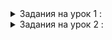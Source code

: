 <details><summary>Задания на урок 1 :</summary>

    1. Удалить все рекламные блоки со страницы (правая часть сайта);

    2. Изменить жанр фильма, поменять "комедия" на "драма";

    3. Изменить задний фон постера с фильмом на изображение "bg.jpg". Оно лежит в папке img.
    Реализовать только при помощи JS;

    4. Список фильмов на странице сформировать на основании данных из этого JS файла.
    Отсортировать их по алфавиту; 
    
    5. Добавить нумерацию выведенных фильмов.

</details>

<details><summary>Задания на урок 2 :</summary>

    1. Реализовать функционал, что после заполнения формы и нажатия кнопки "Подтвердить" - 
    новый фильм добавляется в список. Страница не должна перезагружаться.
    Новый фильм должен добавляться в movieDB.movies.
    Для получения доступа к значению input - обращаемся к нему как input.value;
    P.S. Здесь есть несколько вариантов решения задачи, принимается любой, но рабочий;

    2. Если название фильма больше, чем 21 символ - обрезать его и добавить три точки;

    3. При клике на мусорную корзину - элемент будет удаляться из списка (сложно);

    4. Если в форме стоит галочка "Сделать любимым" - в консоль вывести сообщение: 
    "Добавляем любимый фильм";

    5. Фильмы должны быть отсортированы по алфавиту.

</details>